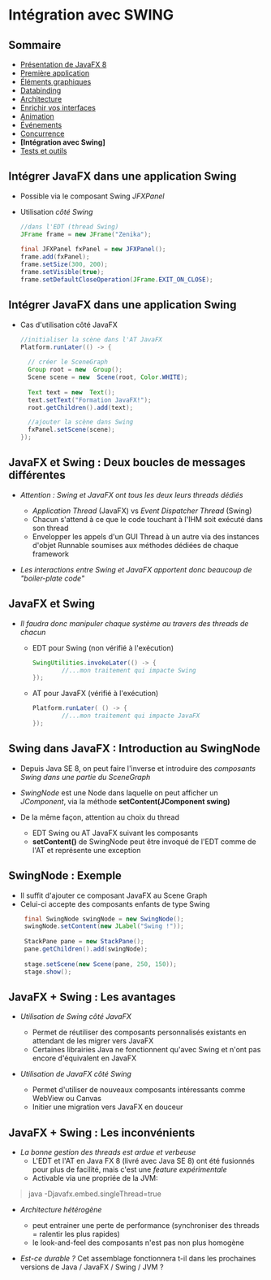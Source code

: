 # Intégration avec SWING

<!-- .slide: class="page-title" -->



## Sommaire

<!-- .slide: class="toc" -->

- [Présentation de JavaFX 8](#/1)
- [Première application](#/2)
- [Éléments graphiques](#/3)
- [Databinding](#/4)
- [Architecture](#/5)
- [Enrichir vos interfaces](#/6)
- [Animation](#/7)
- [Événements](#/8)
- [Concurrence](#/9)
- **[Intégration avec Swing]**
- [Tests et outils](#/11)



## Intégrer JavaFX dans une application Swing

- Possible via le composant Swing *JFXPanel*
 
- Utilisation *côté Swing*
  ```java
  //dans l'EDT (thread Swing)
  JFrame frame = new JFrame("Zenika");
    
  final JFXPanel fxPanel = new JFXPanel();
  frame.add(fxPanel);
  frame.setSize(300, 200);
  frame.setVisible(true);
  frame.setDefaultCloseOperation(JFrame.EXIT_ON_CLOSE);
  ```



## Intégrer JavaFX dans une application Swing

- Cas d'utilisation côté JavaFX

  ```java
  //initialiser la scène dans l'AT JavaFX
  Platform.runLater(() -> {
    
    // créer le SceneGraph
    Group root = new  Group();
    Scene scene = new  Scene(root, Color.WHITE);
    
    Text text = new  Text();
    text.setText("Formation JavaFX!");
    root.getChildren().add(text);
  
    //ajouter la scène dans Swing
    fxPanel.setScene(scene);
  });
  ```



## JavaFX et Swing : Deux boucles de messages différentes

- *Attention : Swing et JavaFX ont tous les deux leurs threads dédiés* 
  - *Application Thread* (JavaFX) vs *Event Dispatcher Thread* (Swing)
  - Chacun s'attend à ce que le code touchant à l'IHM soit exécuté dans son thread         
  - Envelopper les appels d'un GUI Thread à un autre via des instances d'objet Runnable soumises aux méthodes dédiées de chaque framework 
  
- *Les interactions entre Swing et JavaFX apportent donc beaucoup de "boiler-plate code"* 



## JavaFX et Swing
- *Il faudra donc manipuler chaque système au travers des threads de chacun*
  - EDT pour Swing (non vérifié à l'exécution)
    ```java
    SwingUtilities.invokeLater(() -> {
    		//...mon traitement qui impacte Swing
    });
    ```
    
  - AT pour JavaFX (vérifié à l'exécution)
    ```java
    Platform.runLater( () -> {
    		//...mon traitement qui impacte JavaFX
    });
    ```



## Swing dans JavaFX : Introduction au SwingNode

- Depuis Java SE 8, on peut faire l'inverse et introduire des *composants Swing dans une partie du SceneGraph*

- *SwingNode* est une Node dans laquelle on peut afficher un *JComponent*, via la méthode **setContent(JComponent swing)** 

- De la même façon, attention au choix du thread 
  - EDT Swing ou AT JavaFX suivant les composants 
  - **setContent()** de SwingNode peut être invoqué de l'EDT comme de l'AT et représente une exception 



## SwingNode : Exemple

- Il suffit d'ajouter ce composant JavaFX au Scene Graph 
- Celui-ci accepte des composants enfants de type Swing
  ```java
   final SwingNode swingNode = new SwingNode();
   swingNode.setContent(new JLabel("Swing !"));
   
   StackPane pane = new StackPane();
   pane.getChildren().add(swingNode);
   
   stage.setScene(new Scene(pane, 250, 150));
   stage.show();
  ```



## JavaFX + Swing : Les avantages

- *Utilisation de Swing côté JavaFX* 
  - Permet de réutiliser des composants personnalisés existants en attendant de les migrer vers JavaFX 
  - Certaines librairies Java ne fonctionnent qu'avec Swing et n'ont pas encore d'équivalent en JavaFX 

- *Utilisation de JavaFX côté Swing*
  - Permet d'utiliser de nouveaux composants intéressants comme WebView ou Canvas 
  - Initier une migration vers JavaFX en douceur



## JavaFX + Swing : Les inconvénients

- *La bonne gestion des threads est ardue et verbeuse* 
  - L'EDT et l'AT en Java FX 8 (livré avec Java SE 8) ont été fusionnés pour plus de facilité, mais c'est une *feature expérimentale*
  - Activable via une propriée de la JVM:
  
> java -Djavafx.embed.singleThread=true

- *Architecture hétérogène*
  - peut entrainer une perte de performance (synchroniser des threads = ralentir les plus rapides)
  - le look-and-feel des composants n'est pas non plus homogène

- *Est-ce durable ?* Cet assemblage fonctionnera t-il dans les prochaines versions de Java / JavaFX / Swing / JVM ? 

